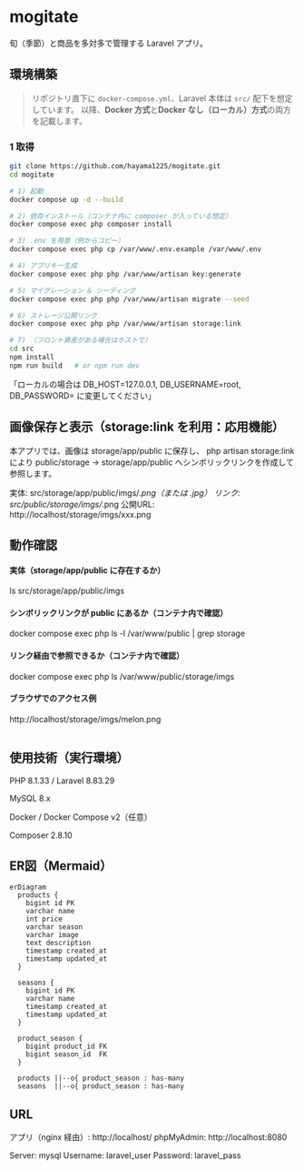 # mogitate

旬（季節）と商品を多対多で管理する Laravel アプリ。

## 環境構築

> リポジトリ直下に `docker-compose.yml`、Laravel 本体は `src/` 配下を想定しています。
> 以降、**Docker 方式**と**Docker なし（ローカル）方式**の両方を記載します。

### 1 取得
```bash
git clone https://github.com/hayama1225/mogitate.git
cd mogitate

# 1) 起動
docker compose up -d --build

# 2) 依存インストール（コンテナ内に composer が入っている想定）
docker compose exec php composer install

# 3) .env を用意（例からコピー）
docker compose exec php cp /var/www/.env.example /var/www/.env

# 4) アプリキー生成
docker compose exec php php /var/www/artisan key:generate

# 5) マイグレーション & シーディング
docker compose exec php php /var/www/artisan migrate --seed

# 6) ストレージ公開リンク
docker compose exec php php /var/www/artisan storage:link

# 7) （フロント資産がある場合はホストで）
cd src
npm install
npm run build   # or npm run dev
```
「ローカルの場合は DB_HOST=127.0.0.1, DB_USERNAME=root, DB_PASSWORD= に変更してください」

## 画像保存と表示（storage:link を利用：応用機能）
本アプリでは、画像は storage/app/public に保存し、
php artisan storage:link により public/storage → storage/app/public へシンボリックリンクを作成して参照します。

実体: src/storage/app/public/imgs/*.png（または .jpg）
リンク: src/public/storage/imgs/*.png
公開URL: http://localhost/storage/imgs/xxx.png

## 動作確認
#### 実体（storage/app/public に存在するか）
ls src/storage/app/public/imgs
#### シンボリックリンクが public にあるか（コンテナ内で確認）
docker compose exec php ls -l /var/www/public | grep storage
#### リンク経由で参照できるか（コンテナ内で確認）
docker compose exec php ls /var/www/public/storage/imgs
#### ブラウザでのアクセス例
http://localhost/storage/imgs/melon.png
```

```
## 使用技術（実行環境）

PHP 8.1.33 / Laravel 8.83.29

MySQL 8.x

Docker / Docker Compose v2（任意）

Composer 2.8.10

## ER図（Mermaid）
```mermaid
erDiagram
  products {
    bigint id PK
    varchar name
    int price
    varchar season
    varchar image
    text description
    timestamp created_at
    timestamp updated_at
  }

  seasons {
    bigint id PK
    varchar name
    timestamp created_at
    timestamp updated_at
  }

  product_season {
    bigint product_id FK
    bigint season_id  FK
  }

  products ||--o{ product_season : has-many
  seasons  ||--o{ product_season : has-many
```

## URL
アプリ（nginx 経由）: http://localhost/
phpMyAdmin: http://localhost:8080

Server: mysql
Username: laravel_user
Password: laravel_pass
